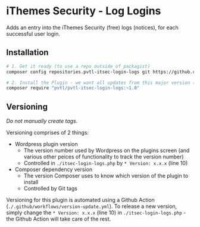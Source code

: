# iThemes Security - Log Logins

Adds an entry into the iThemes Security (free) logs (notices), for each successful user login.


## Installation

```bash
# 1. Get it ready (to use a repo outside of packagist)
composer config repositories.pvtl-itsec-login-logs git https://github.com/pvtl/wordpress-itsec-login-logs-plugin

# 2. Install the Plugin - we want all updates from this major version (while non-breaking)
composer require "pvtl/pvtl-itsec-login-logs:~1.0"
```


## Versioning

_Do not manually create tags_.

Versioning comprises of 2 things:

- Wordpress plugin version
    - The version number used by Wordpress on the plugins screen (and various other peices of functionality to track the version number)
    - Controlled in `./itsec-login-logs.php` by `* Version: x.x.x` (line 10)
- Composer dependency version
    - The version Composer uses to know which version of the plugin to install
    - Controlled by Git tags

Versioning for this plugin is automated using a Github Action (`./.github/workflows/version-update.yml`).
To release a new version, simply change the `* Version: x.x.x` (line 10) in `./itsec-login-logs.php` - the Github Action will take care of the rest.
